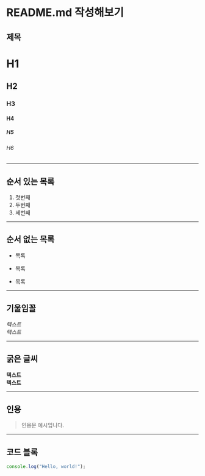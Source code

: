 # README.md 작성해보기

## 제목

# H1
## H2
### H3
#### H4
##### H5
###### H6

---

## 순서 있는 목록
1. 첫번째
2. 두번째
3. 세번째

---

## 순서 없는 목록
* 목록
- 목록
+ 목록

---

## 기울임꼴
*텍스트*  
_텍스트_

---

## 굵은 글씨
**텍스트**  
__텍스트__

---

## 인용
> 인용문 예시입니다.

---

## 코드 블록

```javascript
console.log("Hello, world!");
